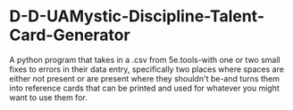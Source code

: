 # D-D-UAMystic-Discipline-Talent-Card-Generator
A python program that takes in a .csv from 5e.tools-with one or two small fixes to errors in their data entry, specifically two places where spaces are either not present or are present where they shouldn't be-and turns them into reference cards that can be printed and used for whatever you might want to use them for.
